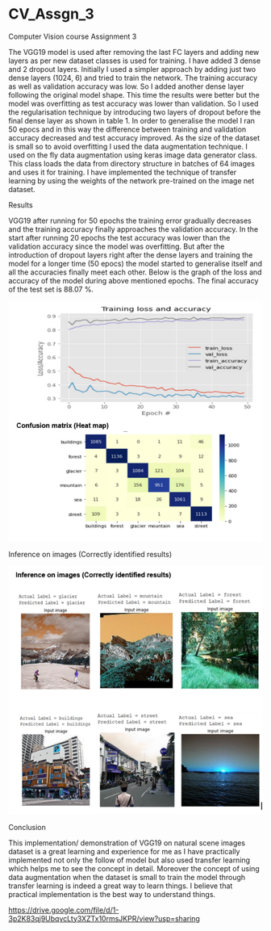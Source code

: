 # CV_Assgn_3

Computer Vision course Assignment 3

The VGG19 model is used after removing the last FC layers and adding new layers as per new dataset classes is used for training. I have added 3 dense and 2 dropout layers. Initially I used a simpler approach by adding just two dense layers (1024, 6) and tried to train the network. The training accuracy as well as validation accuracy was low. So I added another dense layer following the original model shape. This time the results were better but the model was overfitting as test accuracy was lower than validation. So I used the regularisation technique by introducing two layers of dropout before the final dense layer as shown in table 1. In order to generalise the model I ran 50 epocs and in this way the difference between training and validation accuracy decreased and test accuracy improved. As the size of the dataset is small so to avoid overfitting I used the data augmentation technique. I used on the fly data augmentation using keras image data generator class. This class loads the data from directory structure in batches of 64 images and uses it for training. I have implemented the technique of transfer learning by using the weights of the network pre-trained on the image net dataset.



Results

VGG19 after running for 50 epochs the training error gradually decreases and the training accuracy finally approaches the validation accuracy. In the start after running 20 epochs the test accuracy was lower than the validation accuracy since the model was overfitting. But after the introduction of dropout layers right after the dense layers and training the model for a longer time (50 epocs) the model started to generalise itself and all the accuracies finally meet each other. Below is the graph of the loss and accuracy of the model during above mentioned epochs. The final accuracy of the test set is 88.07 %.

![Image 1](https://github.com/Mansoor211/CV_Assgn_3/blob/master/images/confussion.png?raw=true "Title")

Inference on images (Correctly identified results)

![Image 1](https://github.com/Mansoor211/CV_Assgn_3/blob/master/images/results.png?raw=true "Title")

Conclusion

This implementation/ demonstration of VGG19 on natural scene images dataset is a great learning and experience for me as I have practically implemented not only the follow of model but also used transfer learning which helps me to see the concept in detail. Moreover the concept of using data augmentation when the dataset is small to train the model through transfer learning is indeed a great way to learn things. I believe that practical implementation is the best way to understand things. 


https://drive.google.com/file/d/1-3p2K83qj9UbqvcLty3XZTx10rmsJKPR/view?usp=sharing
